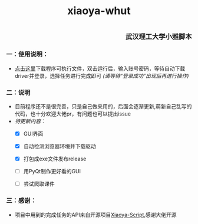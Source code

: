 ﻿# <center>xiaoya-whut</center>
# <div align=right><font size=4 face="仿宋">武汉理工大学小雅脚本</font></div>

### 一：使用说明：
- [点击这里](https://github.com/Munbo123/xiaoya-video-watcher/releases/tag/v1.1)下载程序可执行文件，双击运行后，输入账号密码，等待自动下载driver并登录，选择任务进行完成即可 *(请等待“登录成功”出现后再进行操作)*


### 二：说明
- 目前程序还不是很完善，只是自己做来用的，后面会逐渐更新,萌新自己乱写的代码，也十分欢迎大佬pr，有问题也可以提出issue
- *待更新内容*：
  - [x] GUI界面
  - [x] 自动检测浏览器环境并下载驱动
  - [x] 打包成exe文件发布release
  - [ ] 用PyQt制作更好看的GUI
  - [ ] 尝试爬取课件


### 三：感谢：
- 项目中用到的完成任务的API来自开源项目[Xiaoya-Script](https://github.com/ChrisKimZHT/Xiaoya-Script),感谢大佬开源






